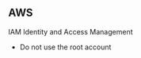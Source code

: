 ## AWS

IAM
Identity and Access Management
- Do not use the root account
<!--stackedit_data:
eyJoaXN0b3J5IjpbLTExNzM5MTM4MDYsLTE3NjAyNTM5MjQsMT
AzMzg3NzA5OV19
-->